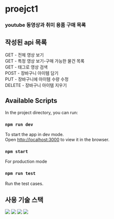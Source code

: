 # proejct1  
### youtube 동영상과 취미 용품 구매 목록
  
## 작성된 api 목록

GET - 전체 영상 보기  
GET - 특정 영상 보기-구매 가능한 물건 목록  
GET - 태그로 영상 검색  
POST - 장바구니 아이템 담기  
PUT - 장바구니에 아이템 수량 수정  
DELETE - 장바구니 아이템 지우기  
  
## Available Scripts

In the project directory, you can run:

### `npm run dev`

To start the app in dev mode.\
Open [http://localhost:3000](http://localhost:3000) to view it in the browser.

### `npm start`

For production mode

### `npm run test`

Run the test cases.

## 사용 기술 스택  
<img src="https://img.shields.io/badge/postgesql-4169E1?style=for-the-badge&logo=postgresql&logoColor=white">
<img src="https://img.shields.io/badge/fastify-000000?style=for-the-badge&logo=fastify&logoColor=white">
<img src="https://img.shields.io/badge/node.js-339933?style=for-the-badge&logo=Node.js&logoColor=white">
<img src="https://img.shields.io/badge/swagger-85EA2D?style=for-the-badge&logo=swagger&logoColor=white">

